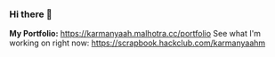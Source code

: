 ### Hi there 👋
**My Portfolio:** https://karmanyaah.malhotra.cc/portfolio
See what I'm working on right now: https://scrapbook.hackclub.com/karmanyaahm
<!--
**karmanyaahm/karmanyaahm** is a ✨ _special_ ✨ repository because its `README.md` (this file) appears on your GitHub profile.

Here are some ideas to get you started:

- 🔭 I’m currently working on ...
- 🌱 I’m currently learning ...
- 👯 I’m looking to collaborate on ...
- 🤔 I’m looking for help with ...
- 💬 Ask me about ...
- 📫 How to reach me: ...
- 😄 Pronouns: ...
- ⚡ Fun fact: ...
-->
